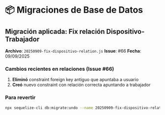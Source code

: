 # 📦 Migraciones de Base de Datos

## Migración aplicada: Fix relación Dispositivo-Trabajador

**Archivo**: `20250909-fix-dispositivo-relation.js`
**Issue**: #66
**Fecha**: 09/09/2025

### Cambios recientes en relaciones (Issue #66)
1. **Eliminó** constraint foreign key antiguo que apuntaba a usuario
2. **Creó** nuevo constraint con relación correcta apuntando a trabajador

### Para revertir

```bash
npx sequelize-cli db:migrate:undo --name 20250909-fix-dispositivo-relation
```